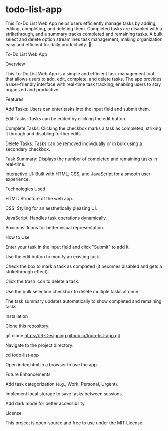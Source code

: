# todo-list-app
This To-Do List Web App helps users efficiently manage tasks by adding, editing, completing, and deleting them. Completed tasks are disabled with a strikethrough, and a summary tracks completed and remaining tasks. A bulk select and delete option streamlines task management, making organization easy and efficient for daily productivity. 🚀

To-Do List Web App

Overview

This To-Do List Web App is a simple and efficient task management tool that allows users to add, edit, complete, and delete tasks. The app provides a user-friendly interface with real-time task tracking, enabling users to stay organized and productive.

Features

Add Tasks: Users can enter tasks into the input field and submit them.

Edit Tasks: Tasks can be edited by clicking the edit button.

Complete Tasks: Clicking the checkbox marks a task as completed, striking it through and disabling further edits.

Delete Tasks: Tasks can be removed individually or in bulk using a secondary checkbox.

Task Summary: Displays the number of completed and remaining tasks in real-time.

Interactive UI: Built with HTML, CSS, and JavaScript for a smooth user experience.

Technologies Used

HTML: Structure of the web app.

CSS: Styling for an aesthetically pleasing UI.

JavaScript: Handles task operations dynamically.

Boxicons: Icons for better visual representation.

How to Use

Enter your task in the input field and click "Submit" to add it.

Use the edit button to modify an existing task.

Check the box to mark a task as completed (it becomes disabled and gets a strikethrough effect).

Click the trash icon to delete a task.

Use the bulk selection checkbox to delete multiple tasks at once.

The task summary updates automatically to show completed and remaining tasks.

Installation

Clone this repository:

git clone https://IR-Designing.github.io/todo-list-app.git

Navigate to the project directory:

cd todo-list-app

Open index.html in a browser to use the app.

Future Enhancements

Add task categorization (e.g., Work, Personal, Urgent).

Implement local storage to save tasks between sessions.

Add dark mode for better accessibility.

License

This project is open-source and free to use under the MIT License.
